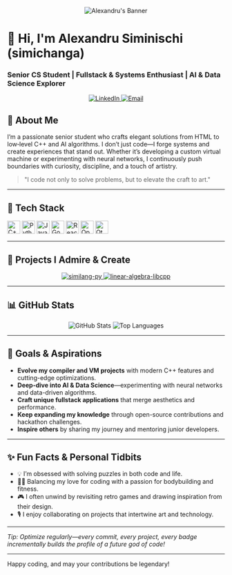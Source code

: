 <!-- Animated Banner: Try adjusting the parameters or use your own hosted banner -->
<p align="center">
  <img src="https://capsule-render.vercel.app/api?text=Alexandru%20Siminischi&animation=fadeIn&type=waving&color=gradient&height=150" alt="Alexandru's Banner"/>
</p>

# 👑 Hi, I'm Alexandru Siminischi (simichanga)
### Senior CS Student | Fullstack & Systems Enthusiast | AI & Data Science Explorer  
<p align="center">
  <a href="https://www.linkedin.com/in/siminischiasebastian" target="_blank">
    <img src="https://img.shields.io/badge/LinkedIn-Connect-blue?style=flat-square&logo=linkedin&logoColor=white" alt="LinkedIn"/>
  </a>
  <a href="mailto:siminischi1234@gmail.com">
    <img src="https://img.shields.io/badge/Email-siminischi1234@gmail.com-EA4335?style=flat-square&logo=gmail&logoColor=white" alt="Email"/>
  </a>
</p>

## 🚀 About Me

I’m a passionate senior student who crafts elegant solutions from HTML to low‐level C++ and AI algorithms. I don’t just code—I forge systems and create experiences that stand out. Whether it’s developing a custom virtual machine or experimenting with neural networks, I continuously push boundaries with curiosity, discipline, and a touch of artistry.

> "I code not only to solve problems, but to elevate the craft to art." 

---

## 🧰 Tech Stack

<p align="left">
  <!-- Languages -->
  <img src="https://img.shields.io/badge/C++-00599C?style=flat&logo=c%2B%2B&logoColor=white" alt="C++" height="30" />
  <img src="https://img.shields.io/badge/Python-3776AB?style=flat&logo=python&logoColor=white" alt="Python" height="30" />
  <img src="https://img.shields.io/badge/javascript-%23323330.svg?style=for-the-badge&logo=javascript&logoColor=%23F7DF1E" alt="Javascript" height="30" />
  <img src="https://img.shields.io/badge/go-%2300ADD8.svg?style=for-the-badge&logo=go&logoColor=white" alt="Go" height="30 />
  <!-- Tools & Frameworks -->
  <img src="https://img.shields.io/badge/LLVM-262D3A?style=flat&logo=llvm&logoColor=white" alt="LLVM" height="30" />
  <img src="https://img.shields.io/badge/React-20232A?style=flat&logo=react&logoColor=61DAFB" alt="React" height="30" />
  <img src="https://img.shields.io/badge/opencv-%23white.svg?style=for-the-badge&logo=opencv&logoColor=white" alt="OpenCV" height="30" />
  <img src="https://img.shields.io/badge/Qt-%23217346.svg?style=for-the-badge&logo=Qt&logoColor=white" alt="Qt" height="30" />
</p>

---

## 📌 Projects I Admire & Create

<p align="center">
  <a href="https://github.com/simichanga/similang-py" target="_blank">
    <img src="https://github-readme-stats.vercel.app/api/pin/?username=simichanga&repo=similang-py&theme=tokyonight" alt="similang-py"/>
  </a>
  <a href="https://github.com/simichanga/linear-algebra-libcpp" target="_blank">
    <img src="https://github-readme-stats.vercel.app/api/pin/?username=simichanga&repo=linear-algebra-libcpp&theme=tokyonight" alt="linear-algebra-libcpp"/>
  </a>
</p>

---

## 📊 GitHub Stats

<p align="center">
  <img src="https://github-readme-stats.vercel.app/api?username=simichanga&show_icons=true&theme=tokyonight&hide_border=true" alt="GitHub Stats" />
  <img src="https://github-readme-stats.vercel.app/api/top-langs/?username=simichanga&layout=compact&theme=tokyonight&hide_border=true" alt="Top Languages" />
</p>

---

## 🎯 Goals & Aspirations

- **Evolve my compiler and VM projects** with modern C++ features and cutting-edge optimizations.
- **Deep-dive into AI & Data Science**—experimenting with neural networks and data-driven algorithms.
- **Craft unique fullstack applications** that merge aesthetics and performance.
- **Keep expanding my knowledge** through open-source contributions and hackathon challenges.
- **Inspire others** by sharing my journey and mentoring junior developers.

---

## ✨ Fun Facts & Personal Tidbits

- 💡 I’m obsessed with solving puzzles in both code and life.
- 🏋️‍♂️ Balancing my love for coding with a passion for bodybuilding and fitness.
- 🎮 I often unwind by revisiting retro games and drawing inspiration from their design.
- 🎙 I enjoy collaborating on projects that intertwine art and technology.

---

*Tip: Optimize regularly—every commit, every project, every badge incrementally builds the profile of a future god of code!*
  
---

Happy coding, and may your contributions be legendary!
